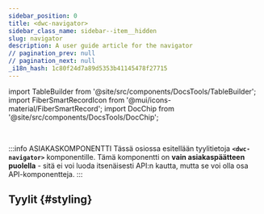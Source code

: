 ```yaml
---
sidebar_position: 0
title: <dwc-navigator>
sidebar_class_name: sidebar--item__hidden
slug: navigator
description: A user guide article for the navigator
// pagination_prev: null
// pagination_next: null
_i18n_hash: 1c80f24d7a89d5353b41145478f27715
---
```

import TableBuilder from '@site/src/components/DocsTools/TableBuilder';
import FiberSmartRecordIcon from '@mui/icons-material/FiberSmartRecord';
import DocChip from '@site/src/components/DocsTools/DocChip';

<DocChip chip='shadow' />

<br />

:::info ASIAKASKOMPONENTTI
Tässä osiossa esitellään tyylitietoja **`<dwc-navigator>`** komponentille. Tämä komponentti on **vain asiakaspäätteen puolella** - sitä ei voi luoda itsenäisesti API:n kautta, mutta se voi olla osa API-komponentteja.
:::

## Tyylit {#styling}

<TableBuilder name="dwc-navigator" clientComponent />
